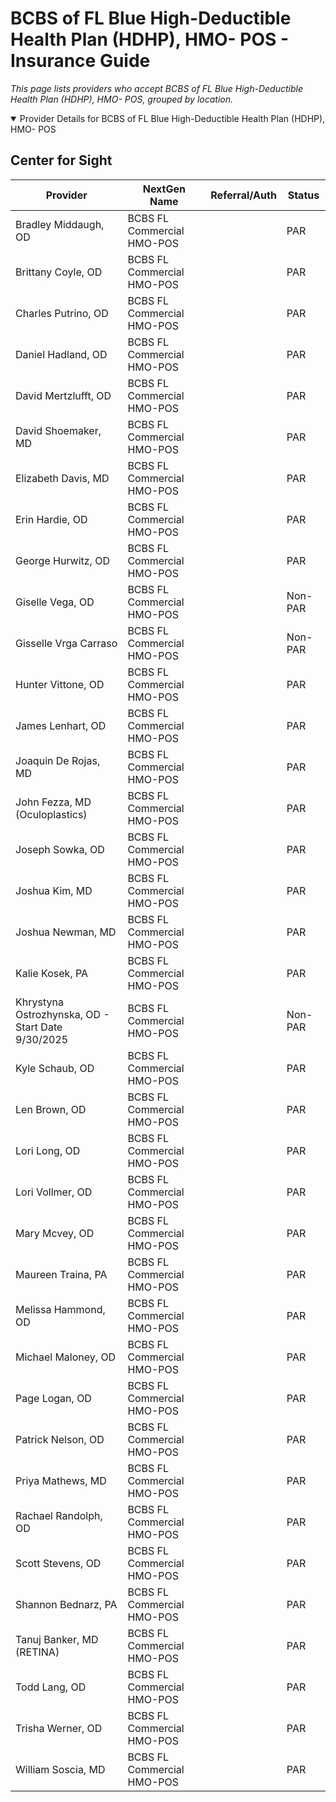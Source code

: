 # BCBS of FL Blue High-Deductible Health Plan (HDHP), HMO- POS - Insurance Guide

*This page lists providers who accept BCBS of FL Blue High-Deductible Health Plan (HDHP), HMO- POS, grouped by location.*

<details open><summary>Provider Details for BCBS of FL Blue High-Deductible Health Plan (HDHP), HMO- POS</summary>

## Center for Sight

| Provider | NextGen Name | Referral/Auth | Status |
|----------|-------------|--------------|--------|
| Bradley Middaugh, OD | BCBS FL Commercial HMO-POS |  | PAR |
| Brittany Coyle, OD | BCBS FL Commercial HMO-POS |  | PAR |
| Charles Putrino, OD | BCBS FL Commercial HMO-POS |  | PAR |
| Daniel Hadland, OD | BCBS FL Commercial HMO-POS |  | PAR |
| David Mertzlufft, OD | BCBS FL Commercial HMO-POS |  | PAR |
| David Shoemaker, MD | BCBS FL Commercial HMO-POS |  | PAR |
| Elizabeth Davis, MD | BCBS FL Commercial HMO-POS |  | PAR |
| Erin Hardie, OD | BCBS FL Commercial HMO-POS |  | PAR |
| George Hurwitz, OD | BCBS FL Commercial HMO-POS |  | PAR |
| Giselle Vega, OD | BCBS FL Commercial HMO-POS |  | Non-PAR |
| Gisselle Vrga Carraso | BCBS FL Commercial HMO-POS |  | Non-PAR |
| Hunter Vittone, OD | BCBS FL Commercial HMO-POS |  | PAR |
| James Lenhart, OD | BCBS FL Commercial HMO-POS |  | PAR |
| Joaquin De Rojas, MD | BCBS FL Commercial HMO-POS |  | PAR |
| John Fezza, MD (Oculoplastics) | BCBS FL Commercial HMO-POS |  | PAR |
| Joseph Sowka, OD | BCBS FL Commercial HMO-POS |  | PAR |
| Joshua Kim, MD | BCBS FL Commercial HMO-POS |  | PAR |
| Joshua Newman, MD | BCBS FL Commercial HMO-POS |  | PAR |
| Kalie Kosek, PA | BCBS FL Commercial HMO-POS |  | PAR |
| Khrystyna Ostrozhynska, OD - Start Date 9/30/2025 | BCBS FL Commercial HMO-POS |  | Non-PAR |
| Kyle Schaub, OD | BCBS FL Commercial HMO-POS |  | PAR |
| Len Brown, OD | BCBS FL Commercial HMO-POS |  | PAR |
| Lori Long, OD | BCBS FL Commercial HMO-POS |  | PAR |
| Lori Vollmer, OD | BCBS FL Commercial HMO-POS |  | PAR |
| Mary Mcvey, OD | BCBS FL Commercial HMO-POS |  | PAR |
| Maureen Traina, PA | BCBS FL Commercial HMO-POS |  | PAR |
| Melissa Hammond, OD | BCBS FL Commercial HMO-POS |  | PAR |
| Michael Maloney, OD | BCBS FL Commercial HMO-POS |  | PAR |
| Page Logan, OD | BCBS FL Commercial HMO-POS |  | PAR |
| Patrick Nelson, OD | BCBS FL Commercial HMO-POS |  | PAR |
| Priya Mathews, MD | BCBS FL Commercial HMO-POS |  | PAR |
| Rachael Randolph, OD | BCBS FL Commercial HMO-POS |  | PAR |
| Scott Stevens, OD | BCBS FL Commercial HMO-POS |  | PAR |
| Shannon Bednarz, PA | BCBS FL Commercial HMO-POS |  | PAR |
| Tanuj Banker, MD (RETINA) | BCBS FL Commercial HMO-POS |  | PAR |
| Todd Lang, OD | BCBS FL Commercial HMO-POS |  | PAR |
| Trisha Werner, OD | BCBS FL Commercial HMO-POS |  | PAR |
| William Soscia, MD | BCBS FL Commercial HMO-POS |  | PAR |

</details>

